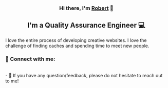 <h3 align="center">
Hi there, I'm <a href="https://www.yushi.dev/" target="_blank" rel="noreferrer">Robert</a> 👋
</h3>

<h2 align="center">
I'm a Quality Assurance Engineer 💻
</h2> 

I love the entire process of developing creative websites. I love the challenge of finding caches and spending time to meet new people.
### 🤝 Connect with me:

<a href="https://www.linkedin.com/in/robertpoghosyan/"></a>

</br>
- 💬 If you have any question/feedback, please do not hesitate to reach out to me!
